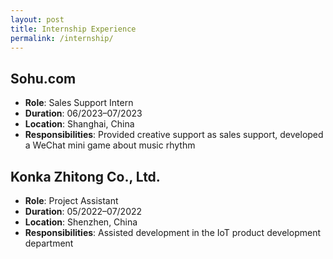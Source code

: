 ```yaml
---
layout: post
title: Internship Experience
permalink: /internship/
---
```


## Sohu.com
- **Role**: Sales Support Intern
- **Duration**: 06/2023–07/2023
- **Location**: Shanghai, China
- **Responsibilities**: Provided creative support as sales support, developed a WeChat mini game about music rhythm

## Konka Zhitong Co., Ltd.
- **Role**: Project Assistant
- **Duration**: 05/2022–07/2022
- **Location**: Shenzhen, China
- **Responsibilities**: Assisted development in the IoT product development department
